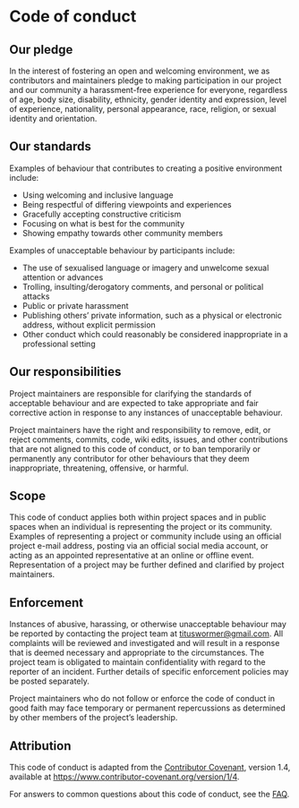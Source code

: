 # Code of conduct

## Our pledge

In the interest of fostering an open and welcoming environment, we as
contributors and maintainers pledge to making participation in our project and
our community a harassment-free experience for everyone, regardless of age, body
size, disability, ethnicity, gender identity and expression, level of
experience, nationality, personal appearance, race, religion, or sexual identity
and orientation.

## Our standards

Examples of behaviour that contributes to creating a positive environment
include:

*   Using welcoming and inclusive language
*   Being respectful of differing viewpoints and experiences
*   Gracefully accepting constructive criticism
*   Focusing on what is best for the community
*   Showing empathy towards other community members

Examples of unacceptable behaviour by participants include:

*   The use of sexualised language or imagery and unwelcome sexual attention or
    advances
*   Trolling, insulting/derogatory comments, and personal or political attacks
*   Public or private harassment
*   Publishing others’ private information, such as a physical or electronic
    address, without explicit permission
*   Other conduct which could reasonably be considered inappropriate in a
    professional setting

## Our responsibilities

Project maintainers are responsible for clarifying the standards of acceptable
behaviour and are expected to take appropriate and fair corrective action in
response to any instances of unacceptable behaviour.

Project maintainers have the right and responsibility to remove, edit, or
reject comments, commits, code, wiki edits, issues, and other contributions
that are not aligned to this code of conduct, or to ban temporarily or
permanently any contributor for other behaviours that they deem inappropriate,
threatening, offensive, or harmful.

## Scope

This code of conduct applies both within project spaces and in public spaces
when an individual is representing the project or its community.  Examples of
representing a project or community include using an official project e-mail
address, posting via an official social media account, or acting as an appointed
representative at an online or offline event.  Representation of a project may
be further defined and clarified by project maintainers.

## Enforcement

Instances of abusive, harassing, or otherwise unacceptable behaviour may be
reported by contacting the project team at tituswormer@gmail.com.  All
complaints will be reviewed and investigated and will result in a response that
is deemed necessary and appropriate to the circumstances.  The project team is
obligated to maintain confidentiality with regard to the reporter of an
incident.  Further details of specific enforcement policies may be posted
separately.

Project maintainers who do not follow or enforce the code of conduct in good
faith may face temporary or permanent repercussions as determined by other
members of the project’s leadership.

## Attribution

This code of conduct is adapted from the [Contributor Covenant][homepage],
version 1.4, available at <https://www.contributor-covenant.org/version/1/4>.

For answers to common questions about this code of conduct, see the [FAQ][].

[homepage]: https://www.contributor-covenant.org

[faq]: https://www.contributor-covenant.org/faq
